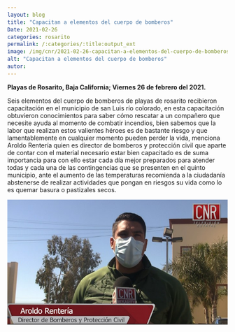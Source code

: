 ```yaml
---
layout: blog
title: "Capacitan a elementos del cuerpo de bomberos"
Date: 2021-02-26
categories: rosarito
permalink: /:categories/:title:output_ext
image: /img/cnr/2021-02-26-capacitan-a-elementos-del-cuerpo-de-bomberos.jpg
alt: "Capacitan a elementos del cuerpo de bomberos"
autor:
---
```


**Playas de Rosarito, Baja California; Viernes 26 de febrero del 2021.** 

Seis elementos del cuerpo de bomberos de playas de rosarito recibieron capacitación en el municipio de san Luis río colorado, en esta capacitación obtuvieron conocimientos para saber cómo rescatar a un compañero que necesite ayuda al momento de combatir incendios, bien sabemos que la labor que realizan estos valientes héroes es de bastante riesgo y que lamentablemente en cualquier momento pueden perder la vida, menciona Aroldo Rentería quien es director de bomberos y protección civil que aparte de contar con el material necesario estar bien capacitado es de suma importancia para con ello estar cada día mejor preparados para atender todas y cada una de las contingencias que se presenten en el quinto municipio, ante el aumento de las temperaturas recomienda a la ciudadanía abstenerse de realizar actividades que pongan en riesgos su vida como lo es quemar basura o pastizales secos.

<div id="carouselExampleSlidesOnly" class="carousel slide" data-ride="carousel">
  <div class="carousel-inner">
    <div class="carousel-item active">
       <img class="d-block w-100" src="/img/cnr/2021-02-26-capacitan-a-elementos-del-cuerpo-de-bomberos.jpg" loading="lazy"  alt="Capacitan a elementos del cuerpo de bomberos">
    </div>
  </div>
</div>